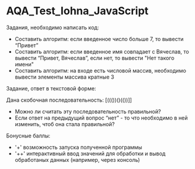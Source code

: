 # AQA_Test_Iohna_JavaScript

Задания, необходимо написать код:

- Составить алгоритм: если введенное число больше 7, то вывести “Привет”
- Составить алгоритм: если введенное имя совпадает с Вячеслав, то вывести “Привет, Вячеслав”, если нет, то вывести "Нет такого имени"
- Составить алгоритм: на входе есть числовой массив, необходимо вывести элементы массива кратные 3

Задание, ответ в текстовой форме:

Дана скобочная последовательность: [((())()(())]]
- Можно ли считать эту последовательность правильной?
- Если ответ на предыдущий вопрос “нет” - то что необходимо в ней изменить, чтоб она стала правильной?

Бонусные баллы:

- '+' возможность запуска полученной программы
- '++' интерактивный ввод значений для обработки и вывод обработаных данных
(например, через консоль)
